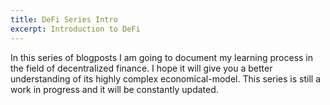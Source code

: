 ```yaml
---
title: DeFi Series Intro
excerpt: Introduction to DeFi
---
```


In this series of blogposts I am going to document my learning process in the field of decentralized finance. I hope it will give you a better understanding of its highly complex economical-model. This series is still a work in progress and it will be constantly updated. 

